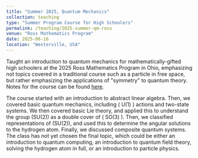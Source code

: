 ```yaml
---
title: "Summer 2025, Quantum Mechanics"
collection: teaching
type: "Summer Program Course for High Schoolers"
permalink: /teaching/2025-summer-qm-ross
venue: "Ross Mathematics Program"
date: 2025-06-16
location: "Westerville, USA"
---
```


Taught an introduction to quantum mechanics for mathematically-gifted high schoolers at the 2025 Ross Mathematics Program in Ohio, emphasizing not topics covered in a traditional course such as a particle in free space, but rather emphasizing the applications of "symmetry" to quantum theory. Notes for the course can be found [here](https://karthikp-2100.github.io/files/2025_04_06_qm_draft.pdf).

The course started with an introduction to abstract linear algebra. Then, we covered basic quantum mechanics, including \( U(1) \) actions and two-state systems. We then covered basic Lie theory, and applied this to understand the group \(SU(2)\) as a double cover of \( SO(3) \). Then, we classified representations of \(SU(2)\), and used this to determine the angular solutions to the hydrogen atom. Finally, we discussed composite quantum systems. The class has not yet chosen the final topic, which could be either an introduction to quantum computing, an introduction to quantum field theory, solving the hydrogen atom in full, or an introduction to particle physics.


